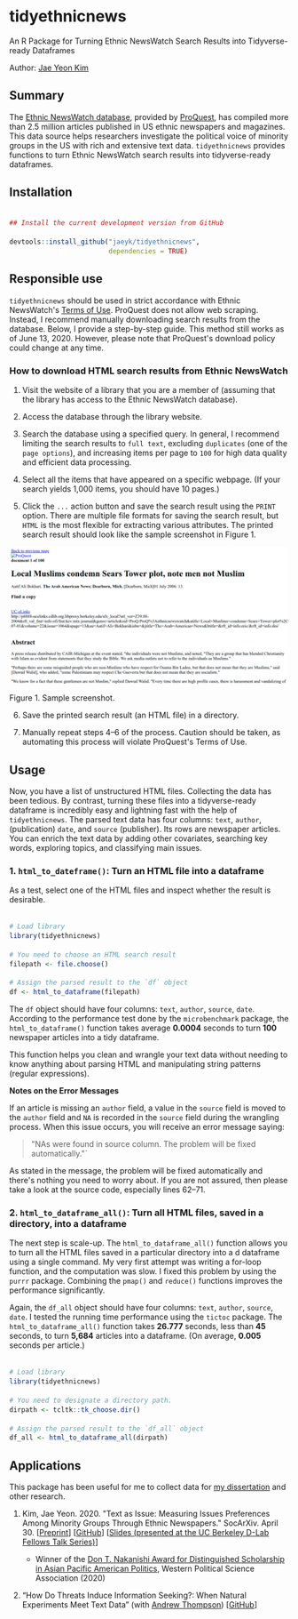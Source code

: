 # tidyethnicnews

An R Package for Turning Ethnic NewsWatch Search Results into Tidyverse-ready Dataframes

Author: [Jae Yeon Kim](https://jaeyk.github.io/)

## Summary

The [Ethnic NewsWatch database](https://about.proquest.com/products-services/ethnic_newswatch.html), provided by [ProQuest](https://about.proquest.com/), has compiled more than 2.5 million articles published in US ethnic newspapers and magazines. This data source helps researchers investigate the political voice of minority groups in the US with rich and extensive text data. `tidyethnicnews` provides functions to turn Ethnic NewsWatch search results into tidyverse-ready dataframes.

## Installation

```r

## Install the current development version from GitHub

devtools::install_github("jaeyk/tidyethnicnews",
                         dependencies = TRUE)
```

## Responsible use
`tidyethnicnews` should be used in strict accordance with Ethnic NewsWatch's [Terms of Use](https://about.proquest.com/about/terms-and-conditions.html). ProQuest does not allow web scraping. Instead, I recommend manually downloading search results from the database. Below, I provide a step-by-step guide. This method still works as of June 13, 2020. However, please note that ProQuest's download policy could change at any time.

### How to download HTML search results from Ethnic NewsWatch

1. Visit the website of a library that you are a member of (assuming that the library has access to the Ethnic NewsWatch database).

2. Access the database through the library website.

3. Search the database using a specified query. In general, I recommend limiting the search results to `full text`, excluding `duplicates` (one of the `page options`), and increasing items per page to `100` for high data quality and efficient data processing.

4. Select all the items that have appeared on a specific webpage. (If your search yields 1,000 items, you should have 10 pages.)

5. Click the `...` action button and save the search result using the `PRINT` option. There are multiple file formats for saving the search result, but `HTML` is the most flexible for extracting various attributes. The printed search result should look like the sample screenshot in Figure 1.

<img src="https://github.com/jaeyk/ITS-Text-Classification/blob/master/misc/screenshot.png" width="800">

Figure 1. Sample screenshot.

6. Save the printed search result (an HTML file) in a directory.

7. Manually repeat steps 4–6 of the process. Caution should be taken, as automating this process will violate ProQuest's Terms of Use.

## Usage

Now, you have a list of unstructured HTML files. Collecting the data has been tedious. By contrast, turning these files into a tidyverse-ready dataframe is incredibly easy and lightning fast with the help of `tidyethnicnews`. The parsed text data has four columns: `text`, `author`, (publication) `date`, and `source` (publisher). Its rows are newspaper articles. You can enrich the text data by adding other covariates, searching key words, exploring topics, and classifying main issues.

### 1. `html_to_dateframe()`: Turn an HTML file into a dataframe

As a test, select one of the HTML files and inspect whether the result is desirable.

```r

# Load library
library(tidyethnicnews)

# You need to choose an HTML search result
filepath <- file.choose()

# Assign the parsed result to the `df` object
df <- html_to_dataframe(filepath)
```

The `df` object should have four columns: `text`, `author`, `source`, `date`. According to the performance test done by the `microbenchmark` package, the `html_to_dataframe()` function takes average **0.0004** seconds to turn **100** newspaper articles into a tidy dataframe.

This function helps you clean and wrangle your text data without needing to know anything about parsing HTML and manipulating string patterns (regular expressions).

**Notes on the Error Messages**

If an article is missing an `author` field, a value in the `source` field is moved to the `author` field and `NA` is recorded in the `source` field during the wrangling process. When this issue occurs, you will receive an error message saying:

> "NAs were found in source column. The problem will be fixed automatically."`

As stated in the message, the problem will be fixed automatically and there's nothing you need to worry about. If you are not assured, then please take a look at the source code, especially lines 62–71.

### 2. `html_to_dataframe_all()`: Turn all HTML files, saved in a directory, into a dataframe

The next step is scale-up. The `html_to_dataframe_all()` function allows you to turn all the HTML files saved in a particular directory into a d dataframe using a single command. My very first attempt was writing a for-loop function, and the computation was slow. I fixed this problem by using the `purrr` package. Combining the `pmap()` and `reduce()` functions improves the performance significantly.

Again, the `df_all` object should have four columns: `text`, `author`, `source`, `date`. I tested the running time performance using the `tictoc` package. The `html_to_dataframe_all()` function takes **26.777** seconds, less than **45** seconds, to turn **5,684** articles into a dataframe. (On average, **0.005** seconds per article.)

```r

# Load library
library(tidyethnicnews)

# You need to designate a directory path.
dirpath <- tcltk::tk_choose.dir()

# Assign the parsed result to the `df_all` object
df_all <- html_to_dataframe_all(dirpath)

```

## Applications

This package has been useful for me to collect data for [my dissertation](https://jaeyk.github.io/_pages/dissertation_abstract_Kim.pdf) and other research.

1. Kim, Jae Yeon. 2020. "Text as Issue: Measuring Issues Preferences Among Minority Groups Through Ethnic Newspapers." SocArXiv. April 30.  [[Preprint](https://osf.io/preprints/socarxiv/pg3aq/)] [[GitHub](https://github.com/jaeyk/content-analysis-for-evaluating-ML-performances)] [[Slides (presented at the UC Berkeley D-Lab Fellows Talk Series)](https://slides.com/jaeyeonkim/deck/fullscreen)]

   - Winner of the [Don T. Nakanishi Award for Distinguished Scholarship in Asian Pacific American Politics](https://www.wpsanet.org/award/2020Awards.pdf),  Western Political Science Association (2020)

2. “How Do Threats Induce Information Seeking?: When Natural Experiments Meet Text Data” (with [Andrew Thompson](https://sites.northwestern.edu/athompson/)) [[GitHub](https://github.com/jaeyk/ITS-Text-Classification)]
